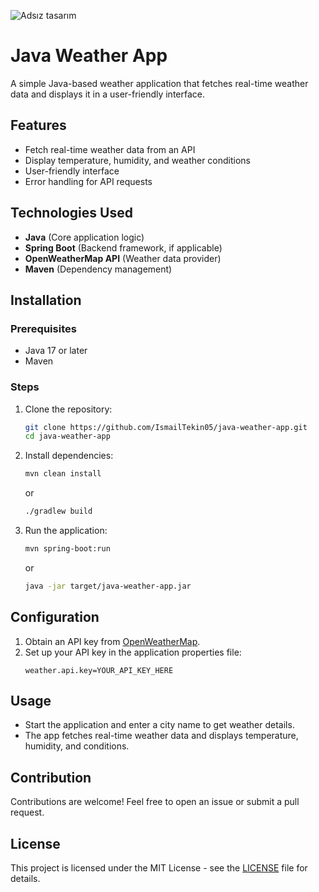 ![Adsız tasarım](https://github.com/user-attachments/assets/e3d0c742-7f6f-4f82-9e75-7e20f82a18c4)
# Java Weather App

A simple Java-based weather application that fetches real-time weather data and displays it in a user-friendly interface.

## Features

- Fetch real-time weather data from an API
- Display temperature, humidity, and weather conditions
- User-friendly interface
- Error handling for API requests

## Technologies Used

- **Java** (Core application logic)
- **Spring Boot** (Backend framework, if applicable)
- **OpenWeatherMap API** (Weather data provider)
- **Maven** (Dependency management)

## Installation

### Prerequisites
- Java 17 or later
- Maven

### Steps
1. Clone the repository:
   ```sh
   git clone https://github.com/IsmailTekin05/java-weather-app.git
   cd java-weather-app
   ```
2. Install dependencies:
   ```sh
   mvn clean install
   ```
   or
   ```sh
   ./gradlew build
   ```
3. Run the application:
   ```sh
   mvn spring-boot:run
   ```
   or
   ```sh
   java -jar target/java-weather-app.jar
   ```

## Configuration

1. Obtain an API key from [OpenWeatherMap](https://openweathermap.org/api).
2. Set up your API key in the application properties file:
   ```properties
   weather.api.key=YOUR_API_KEY_HERE
   ```

## Usage

- Start the application and enter a city name to get weather details.
- The app fetches real-time weather data and displays temperature, humidity, and conditions.

## Contribution

Contributions are welcome! Feel free to open an issue or submit a pull request.

## License

This project is licensed under the MIT License - see the [LICENSE](LICENSE) file for details.
